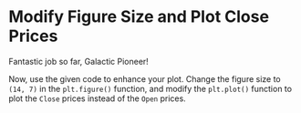# Modify Figure Size and Plot Close Prices

Fantastic job so far, Galactic Pioneer!

Now, use the given code to enhance your plot. Change the figure size to `(14, 7)` in the `plt.figure()` function, and modify the `plt.plot()` function to plot the `Close` prices instead of the `Open` prices.
